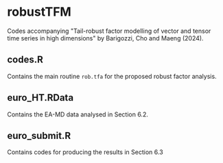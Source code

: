 # robustTFM
Codes accompanying "Tail-robust factor modelling of vector and tensor time series in high dimensions" by Barigozzi, Cho and Maeng (2024).

## codes.R
Contains the main routine `rob.tfa` for the proposed robust factor analysis.

## euro_HT.RData
Contains the EA-MD data analysed in Section 6.2.

## euro_submit.R
Contains codes for producing the results in Section 6.3
